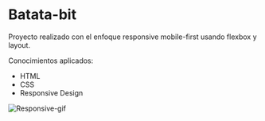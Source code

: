 # Batata-bit

Proyecto realizado con el enfoque responsive mobile-first usando flexbox y layout.

Conocimientos aplicados:

* HTML
* CSS
* Responsive Design

![Responsive-gif](https://static.platzi.com/media/landing-projects/mobile-first_proyecto.gif)
